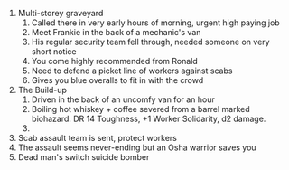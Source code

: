 1. Multi-storey graveyard
	1. Called there in very early hours of morning, urgent high paying job
	2. Meet Frankie in the back of a mechanic's van
	3. His regular security team fell through, needed someone on very short notice
	4. You come highly recommended from Ronald
	5. Need to defend a picket line of workers against scabs
	6. Gives you blue overalls to fit in with the crowd
2. The Build-up
	1. Driven in the back of an uncomfy van for an hour
	2. Boiling hot whiskey + coffee severed from a barrel marked biohazard. DR 14 Toughness, +1 Worker Solidarity, d2 damage.
	3.  
3. Scab assault team is sent, protect workers
4. The assault seems never-ending but an Osha warrior saves you
5. Dead man's switch suicide bomber
<!--stackedit_data:
eyJoaXN0b3J5IjpbLTE2NzY5ODQ2ODQsLTEyNzM1Nzk4NzcsLT
EyMDk3MDgyNTksMTg1OTM3NzY0LDgwMTYxMDYzMCwtMTc4NDA0
MDAyLDEzNDI5NDgxNDQsLTIwODg3NDY2MTIsNzMwOTk4MTE2XX
0=
-->